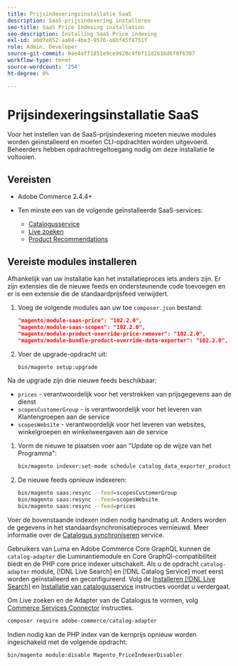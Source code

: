 ```yaml
---
title: Prijsindexeringsinstallatie SaaS
description: SaaS-prijsindexering installeren
seo-title: SaaS Price Indexing installation
seo-description: Installing SaaS Price indexing
exl-id: a607e852-aa04-4be3-9576-a6bf45f8751f
role: Admin, Developer
source-git-commit: 9ae4aff1851e9ce9920c4fbf11d2616d6f0f6307
workflow-type: tm+mt
source-wordcount: '254'
ht-degree: 0%

---
```


# Prijsindexeringsinstallatie SaaS

Voor het instellen van de SaaS-prijsindexering moeten nieuwe modules worden geïnstalleerd en moeten CLI-opdrachten worden uitgevoerd. Beheerders hebben opdrachtregeltoegang nodig om deze installatie te voltooien.

## Vereisten

* Adobe Commerce 2.4.4+
* Ten minste een van de volgende geïnstalleerde SaaS-services:

   * [Catalogusservice](../catalog-service/overview.md)
   * [Live zoeken](../live-search/guide-overview.md)
   * [Product Recommendations](../product-recommendations/guide-overview.md)

## Vereiste modules installeren

Afhankelijk van uw installatie kan het installatieproces iets anders zijn.
Er zijn extensies die de nieuwe feeds en ondersteunende code toevoegen en er is een extensie die de standaardprijsfeed verwijdert.

1. Voeg de volgende modules aan uw toe `composer.json` bestand:

   ```json
   "magento/module-saas-price": "102.2.0",
   "magento/module-saas-scopes": "102.2.0",
   "magento/module-product-override-price-remover": "102.2.0",
   "magento/module-bundle-product-override-data-exporter": "102.2.0",
   ```

1. Voer de upgrade-opdracht uit:

   ```bash
   bin/magento setup:upgrade
   ```

Na de upgrade zijn drie nieuwe feeds beschikbaar:

* `prices` - verantwoordelijk voor het verstrekken van prijsgegevens aan de dienst
* `scopesCustomerGroup` - is verantwoordelijk voor het leveren van Klantengroepen aan de service
* `scopesWebsite` - verantwoordelijk voor het leveren van websites, winkelgroepen en winkelweergaven aan de service


1. Vorm de nieuwe te plaatsen voer aan &quot;Update op de wijze van het Programma&quot;:

   ```bash
   bin/magento indexer:set-mode schedule catalog_data_exporter_product_prices scopes_customergroup_data_exporter scopes_website_data_exporter
   ```

1. De nieuwe feeds opnieuw indexeren:

   ```bash
   bin/magento saas:resync --feed=scopesCustomerGroup
   bin/magento saas:resync --feed=scopesWebsite
   bin/magento saas:resync --feed=prices
   ```

Voer de bovenstaande indexen indien nodig handmatig uit. Anders worden de gegevens in het standaardsynchronisatieproces vernieuwd. Meer informatie over de [Catalogus synchroniseren](../landing/catalog-sync.md) service.

Gebruikers van Luma en Adobe Commerce Core GraphQL kunnen de `catalog-adapter` die Luminantiemodule en Core GraphQl-compatibiliteit biedt en de PHP core price indexer uitschakelt.
Als u de opdracht `catalog-adapter` module, [!DNL Live Search] en [!DNL Catalog Service] moet eerst worden geïnstalleerd en geconfigureerd. Volg de [Installeren [!DNL Live Search]](../live-search/install.md) en [Installatie van catalogusservice](../catalog-service/installation.md) instructies voordat u verdergaat.

Om Live zoeken en de Adapter van de Catalogus te vormen, volg [Commerce Services Connector](https://experienceleague.adobe.com/docs/commerce-merchant-services/user-guides/integration-services/saas.html?lang=en) instructies.

```bash
composer require adobe-commerce/catalog-adapter
```

Indien nodig kan de PHP index van de kernprijs opnieuw worden ingeschakeld met de volgende opdracht:

```bash
bin/magento module:disable Magento_PriceIndexerDisabler
```
